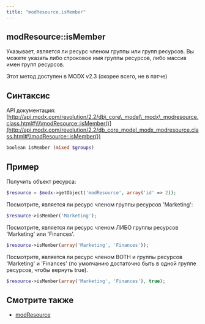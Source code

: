 ```yaml
---
title: "modResource.isMember"
---
```


## modResource::isMember

Указывает, является ли ресурс членом группы или групп ресурсов. Вы можете указать либо строковое имя группы ресурсов, либо массив имен групп ресурсов.

Этот метод доступен в MODX v2.3 (скорее всего, не в патче)

## Синтаксис

 API документация: [http://api.modx.com/revolution/2.2/db\_core\_model\_modx\_modresource.class.html#\\\\modResource::isMember()](http://api.modx.com/revolution/2.2/db_core_model_modx_modresource.class.html#\\modResource::isMember())

 ``` php
boolean isMember (mixed $groups)
```

## Пример

Получить объект ресурса:

 ``` php
$resource = $modx->getObject('modResource', array('id' => 2));
```

Посмотрите, является ли ресурс членом группы ресурсов 'Marketing':

 ``` php
$resource->isMember('Marketing');
```

Посмотрите, является ли ресурс членом ЛИБО группы ресурсов 'Marketing' или 'Finances'.

 ``` php
$resource->isMember(array('Marketing', 'Finances'));
```

Посмотрите, является ли ресурс членом BOTH и группы ресурсов 'Marketing' и 'Finances' (по умолчанию достаточно быть в одной группе ресурсов, чтобы вернуть true).

 ``` php
$resource->isMember(array('Marketing', 'Finances'), true);
```

## Смотрите также

- [modResource](extending-modx/core-model/modresource "modResource")
